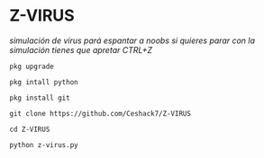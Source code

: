 # Z-VIRUS
*simulación de virus pará espantar a noobs*
*si quieres parar con la simulación tienes que apretar CTRL+Z* 
~~~
pkg upgrade

pkg intall python

pkg install git

git clone https://github.com/Ceshack7/Z-VIRUS

cd Z-VIRUS

python z-virus.py
~~~
